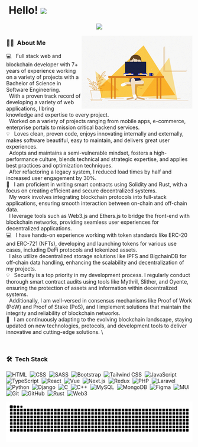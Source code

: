 # &nbsp;Hello! <img src="https://raw.githubusercontent.com/MartinHeinz/MartinHeinz/master/wave.gif" height="21">

<p align="center">
  <img src="https://github-profile-trophy.vercel.app/?username=dragonsea0927&theme=gitdimmed&column=5" />
</p>

<img alt="Night Coding" src="/hello-github-large.gif" align="right"/>

### 👩‍💻 &nbsp;About Me


💻 &nbsp; Full stack web and blockchain developer with 7+ years of experience working on a variety of projects with a Bachelor of Science in Software Engineering. \
   &nbsp; With a proven track record of developing a variety of web applications, I bring knowledge and expertise to every project.\
   &nbsp; Worked on a variety of projects ranging from mobile apps, e-commerce, enterprise portals to mission critical backend services.\
💡 &nbsp; Loves clean, proven code, enjoys innovating internally and externally, makes software beautiful, easy to maintain, and delivers great user experiences. \
  &nbsp; Adopts and maintains a semi-vulnerable mindset, fosters a high-performance culture, blends technical and strategic expertise, and applies best practices and optimization techniques. \
  &nbsp; After refactoring a legacy system, I reduced load times by half and increased user engagement by 30%. \
🌱 &nbsp; I am proficient in writing smart contracts using Solidity and Rust, with a focus on creating efficient and secure decentralized systems. \
   &nbsp; My work involves integrating blockchain protocols into full-stack applications, ensuring smooth interaction between on-chain and off-chain data. \
   &nbsp; I leverage tools such as Web3.js and Ethers.js to bridge the front-end with blockchain networks, providing seamless user experiences for decentralized applications. \
💻 &nbsp; I have hands-on experience working with token standards like ERC-20 and ERC-721 (NFTs), developing and launching tokens for various use cases, including DeFi protocols and tokenized assets. \
   &nbsp; I also utilize decentralized storage solutions like IPFS and BigchainDB for off-chain data handling, enhancing the scalability and decentralization of my projects. \
💡 &nbsp; Security is a top priority in my development process. I regularly conduct thorough smart contract audits using tools like Mythril, Slither, and Oyente, ensuring the protection of assets and information within decentralized systems. \
   &nbsp; Additionally, I am well-versed in consensus mechanisms like Proof of Work (PoW) and Proof of Stake (PoS), and I implement solutions that maintain the integrity and reliability of blockchain networks. \
🌱 &nbsp; I am continuously adapting to the evolving blockchain landscape, staying updated on new technologies, protocols, and development tools to deliver innovative and cutting-edge solutions. \

<br/>

### 🛠 &nbsp;Tech Stack


![HTML](https://img.shields.io/badge/-HTML-05122A?style=for-the-badge&logo=HTML5)&nbsp;
![CSS](https://img.shields.io/badge/-CSS-05122A?style=for-the-badge&logo=CSS3&logoColor=1572B6)&nbsp;
![SASS](https://img.shields.io/badge/-SASS-05122A?style=for-the-badge&logo=sass&logoColor=CC6699)&nbsp;
![Bootstrap](https://img.shields.io/badge/-Bootstrap-05122A?style=for-the-badge&logo=bootstrap&logoColor=563D7C)&nbsp;
![Tailwind CSS](https://img.shields.io/badge/-TailwindCSS-05122A?style=for-the-badge&logo=tailwindCSS&logoColor=06B6D4)&nbsp;
![JavaScript](https://img.shields.io/badge/-JavaScript-05122A?style=for-the-badge&logo=javascript)&nbsp;
![TypeScript](https://img.shields.io/badge/-TypeScript-05122A?style=for-the-badge&logo=typescript)&nbsp;
![React](https://img.shields.io/badge/-React-05122A?style=for-the-badge&logo=react)&nbsp;
![Vue](https://img.shields.io/badge/-Vue-05122A?style=for-the-badge&logo=vue)&nbsp;
![Next.js](https://img.shields.io/badge/-Next.js-05122A?style=for-the-badge&logo=next.js)&nbsp;
![Redux](https://img.shields.io/badge/-Redux-05122A?style=for-the-badge&logo=redux&logoColor=764ABC)&nbsp;
![PHP](https://img.shields.io/badge/-PHP-05122A?style=for-the-badge&logo=php)&nbsp;
![Laravel](https://img.shields.io/badge/-Laravel-05122A?style=for-the-badge&logo=laravel)&nbsp;
![Python](https://img.shields.io/badge/-Python-05122A?style=for-the-badge&logo=python)&nbsp;
![Django](https://img.shields.io/badge/-Django-05122A?style=for-the-badge&logo=django)&nbsp;
![C](https://img.shields.io/badge/-C-05122A?style=for-the-badge&logo=c)&nbsp;
![C++](https://img.shields.io/badge/-C++-05122A?style=for-the-badge&logo=c++)&nbsp;
![MySQL](https://img.shields.io/badge/-MySQL-05122A?style=for-the-badge&logo=mysql)&nbsp;
![MongoDB](https://img.shields.io/badge/-MongoDB-05122A?style=for-the-badge&logo=mongodb)&nbsp;
![Figma](https://img.shields.io/badge/-Figma-05122A?style=for-the-badge&logo=figma)&nbsp;
![MUI](https://img.shields.io/badge/-MUI-05122A?style=for-the-badge&logo=mui&logoColor=007FFF)&nbsp;
![Git](https://img.shields.io/badge/-Git-05122A?style=for-the-badge&logo=git)&nbsp;
![GitHub](https://img.shields.io/badge/-GitHub-05122A?style=for-the-badge&logo=github)&nbsp;
![Rust](https://img.shields.io/badge/-Rust-05122A?style=for-the-badge&logo=rust)&nbsp;
![Web3](https://img.shields.io/badge/-Web3-05122A?style=for-the-badge&logo=web3)&nbsp;




![snake gif](https://github.com/igdev116/igdev116/blob/output/github-contribution-grid-snake.svg)
